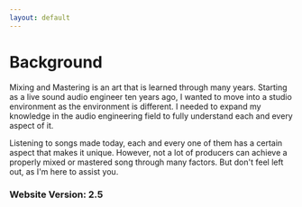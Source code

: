 ```yaml
---
layout: default
---
```


# Background

Mixing and Mastering is an art that is learned through many years. Starting as a live sound audio engineer ten years ago, I wanted to move into a studio environment as the environment is different. I needed to expand my knowledge in the audio engineering field to fully understand each and every aspect of it.

Listening to songs made today, each and every one of them has a certain aspect that makes it unique. However, not a lot of producers can achieve a properly mixed or mastered song through many factors. But don't feel left out, as I'm here to assist you.


### Website Version: 2.5

